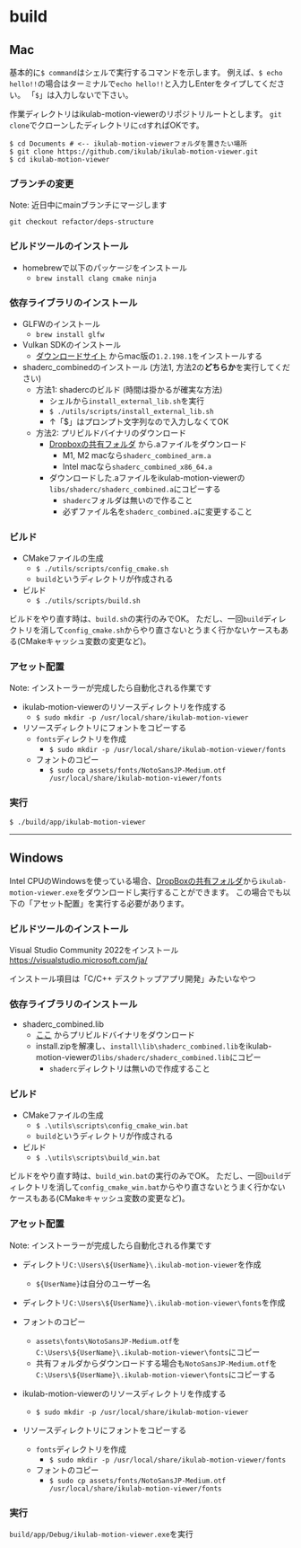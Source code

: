 # build

## Mac

基本的に`$ command`はシェルで実行するコマンドを示します。
例えば、`$ echo hello!!`の場合はターミナルで`echo hello!!`と入力しEnterをタイプしてください。
「`$`」は入力しないで下さい。

作業ディレクトリはikulab-motion-viewerのリポジトリルートとします。
`git clone`でクローンしたディレクトリに`cd`すればOKです。
```
$ cd Documents # <-- ikulab-motion-viewerフォルダを置きたい場所
$ git clone https://github.com/ikulab/ikulab-motion-viewer.git
$ cd ikulab-motion-viewer
```

### ブランチの変更

Note: 近日中にmainブランチにマージします

`git checkout refactor/deps-structure`

### ビルドツールのインストール

- homebrewで以下のパッケージをインストール
  - `brew install clang cmake ninja`

### 依存ライブラリのインストール

- GLFWのインストール
  - `brew install glfw`
- Vulkan SDKのインストール<br>
  -  [ダウンロードサイト](https://vulkan.lunarg.com/sdk/home#mac) からmac版の`1.2.198.1`をインストールする
- shaderc_combinedのインストール (方法1, 方法2の**どちらか**を実行してください)
  - 方法1: shadercのビルド (時間は掛かるが確実な方法)
    - シェルから`install_external_lib.sh`を実行
    - `$ ./utils/scripts/install_external_lib.sh`
    - ↑「$」はプロンプト文字列なので入力しなくてOK
  - 方法2: プリビルドバイナリのダウンロード
    - [Dropboxの共有フォルダ](https://www.dropbox.com/scl/fo/n7vfm3n3js8bdi7bh0er8/h?dl=0&rlkey=vshzi0r4gntzyn8f4i1ixt3a7) から.aファイルをダウンロード
      - M1, M2 macなら`shaderc_combined_arm.a`
      - Intel macなら`shaderc_combined_x86_64.a`
    - ダウンロードした.aファイルをikulab-motion-viewerの`libs/shaderc/shaderc_combined.a`にコピーする
      - `shaderc`フォルダは無いので作ること
      - 必ずファイル名を`shaderc_combined.a`に変更すること

### ビルド

- CMakeファイルの生成
  - `$ ./utils/scripts/config_cmake.sh`
  - `build`というディレクトリが作成される
- ビルド
  - `$ ./utils/scripts/build.sh`

ビルドをやり直す時は、`build.sh`の実行のみでOK。
ただし、一回`build`ディレクトリを消して`config_cmake.sh`からやり直さないとうまく行かないケースもある(CMakeキャッシュ変数の変更など)。

### アセット配置

Note: インストーラーが完成したら自動化される作業です

- ikulab-motion-viewerのリソースディレクトリを作成する
  - `$ sudo mkdir -p /usr/local/share/ikulab-motion-viewer`
- リソースディレクトリにフォントをコピーする
  - `fonts`ディレクトリを作成
    - `$ sudo mkdir -p /usr/local/share/ikulab-motion-viewer/fonts`
  - フォントのコピー
    - `$ sudo cp assets/fonts/NotoSansJP-Medium.otf /usr/local/share/ikulab-motion-viewer/fonts`

### 実行

`$ ./build/app/ikulab-motion-viewer`

---

## Windows

Intel CPUのWindowsを使っている場合、[DropBoxの共有フォルダ](https://www.dropbox.com/home/Research/Public)から`ikulab-motion-viewer.exe`をダウンロードし実行することができます。
この場合でも以下の「アセット配置」を実行する必要があります。

### ビルドツールのインストール

Visual Studio Community 2022をインストール<br>
https://visualstudio.microsoft.com/ja/

インストール項目は「C/C++ デスクトップアプリ開発」みたいなやつ

### 依存ライブラリのインストール

- shaderc_combined.lib
  - [ここ](https://storage.googleapis.com/shaderc/badges/build_link_windows_vs2017_release.html) からプリビルドバイナリをダウンロード
  - install.zipを解凍し、`install\lib\shaderc_combined.lib`をikulab-motion-viewerの`libs/shaderc/shaderc_combined.lib`にコピー
    - `shaderc`ディレクトリは無いので作成すること

### ビルド

- CMakeファイルの生成
  - `$ .\utils\scripts\config_cmake_win.bat`
  - `build`というディレクトリが作成される
- ビルド
  - `$ .\utils\scripts\build_win.bat`

ビルドをやり直す時は、`build_win.bat`の実行のみでOK。
ただし、一回`build`ディレクトリを消して`config_cmake_win.bat`からやり直さないとうまく行かないケースもある(CMakeキャッシュ変数の変更など)。

### アセット配置

Note: インストーラーが完成したら自動化される作業です

- ディレクトリ`C:\Users\${UserName}\.ikulab-motion-viewer`を作成
  - `${UserName}`は自分のユーザー名
- ディレクトリ`C:\Users\${UserName}\.ikulab-motion-viewer\fonts`を作成
- フォントのコピー
  - `assets\fonts\NotoSansJP-Medium.otf`を`C:\Users\${UserName}\.ikulab-motion-viewer\fonts`にコピー
  - 共有フォルダからダウンロードする場合も`NotoSansJP-Medium.otf`を`C:\Users\${UserName}\.ikulab-motion-viewer\fonts`にコピーする

- ikulab-motion-viewerのリソースディレクトリを作成する
  - `$ sudo mkdir -p /usr/local/share/ikulab-motion-viewer`
- リソースディレクトリにフォントをコピーする
  - `fonts`ディレクトリを作成
    - `$ sudo mkdir -p /usr/local/share/ikulab-motion-viewer/fonts`
  - フォントのコピー
    - `$ sudo cp assets/fonts/NotoSansJP-Medium.otf /usr/local/share/ikulab-motion-viewer/fonts`

### 実行

`build/app/Debug/ikulab-motion-viewer.exe`を実行
